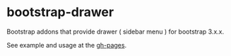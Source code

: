# bootstrap-drawer

Bootstrap addons that provide drawer ( sidebar menu ) for bootstrap 3.x.x.

See example and usage at the [gh-pages](http://iqbalfn.com/bootstrap-drawer).